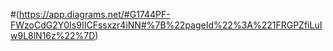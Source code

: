 #(https://app.diagrams.net/#G1744PF-FWzoCdG2Y0Is9IICFssxzr4iNN#%7B%22pageId%22%3A%221FRGPZfiLuIw9L8lN16z%22%7D)
